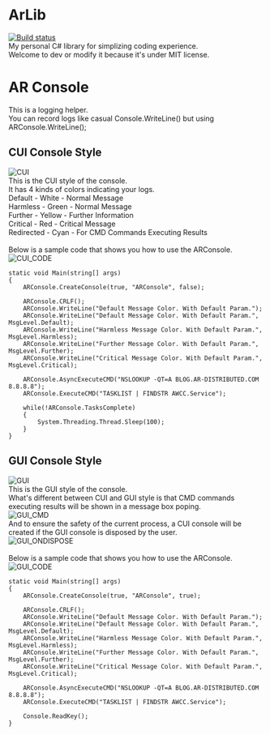 # ArLib
[![Build status](https://ci.appveyor.com/api/projects/status/1un932sc43b9j4en?svg=true)](https://ci.appveyor.com/project/ArHShRn/arlib)
<br>My personal C# library for simplizing coding experience.<br>
Welcome to dev or modify it because it's under MIT license.<br>

# AR Console
This is a logging helper.<br>
You can record logs like casual Console.WriteLine() but using ARConsole.WriteLine();<br>
## CUI Console Style
![CUI](https://fileshk.arhshrn.cn/github/Ar_Lib/Console/CUI.JPG)<br>
This is the CUI style of the console.<br>
It has 4 kinds of colors indicating your logs.<br>
Default - White - Normal Message<br>
Harmless - Green - Normal Message<br>
Further - Yellow - Further Information<br>
Critical - Red - Critical Message<br>
Redirected - Cyan - For CMD Commands Executing Results<br>
<br>
Below is a sample code that shows you how to use the ARConsole.<br>
![CUI_CODE](https://fileshk.arhshrn.cn/github/Ar_Lib/Console/CUI_CODE.JPG)<br>
```
static void Main(string[] args)
{
    ARConsole.CreateConsole(true, "ARConsole", false);

    ARConsole.CRLF();
    ARConsole.WriteLine("Default Message Color. With Default Param.");
    ARConsole.WriteLine("Default Message Color. With Default Param.", MsgLevel.Default);
    ARConsole.WriteLine("Harmless Message Color. With Default Param.", MsgLevel.Harmless);
    ARConsole.WriteLine("Further Message Color. With Default Param.", MsgLevel.Further);
    ARConsole.WriteLine("Critical Message Color. With Default Param.", MsgLevel.Critical);

    ARConsole.AsyncExecuteCMD("NSLOOKUP -QT=A BLOG.AR-DISTRIBUTED.COM 8.8.8.8");
    ARConsole.ExecuteCMD("TASKLIST | FINDSTR AWCC.Service");

    while(!ARConsole.TasksComplete)
    {
        System.Threading.Thread.Sleep(100);
    }
}
```
## GUI Console Style
![GUI](https://fileshk.arhshrn.cn/github/Ar_Lib/Console/GUI.JPG)<br>
This is the GUI style of the console.<br>
What's different between CUI and GUI style is that CMD commands executing results will be shown in a message box poping.<br>
![GUI_CMD](https://fileshk.arhshrn.cn/github/Ar_Lib/Console/GUI_CMD.JPG)<br>
And to ensure the safety of the current process, a CUI console will be created if the GUI console is disposed by the user.<br>
![GUI_ONDISPOSE](https://fileshk.arhshrn.cn/github/Ar_Lib/Console/GUI_ONDISPOSE.JPG)<br>
<br>
Below is a sample code that shows you how to use the ARConsole.<br>
![GUI_CODE](https://fileshk.arhshrn.cn/github/Ar_Lib/Console/GUI_CODE.JPG)
```
static void Main(string[] args)
{
    ARConsole.CreateConsole(true, "ARConsole", true);

    ARConsole.CRLF();
    ARConsole.WriteLine("Default Message Color. With Default Param.");
    ARConsole.WriteLine("Default Message Color. With Default Param.", MsgLevel.Default);
    ARConsole.WriteLine("Harmless Message Color. With Default Param.", MsgLevel.Harmless);
    ARConsole.WriteLine("Further Message Color. With Default Param.", MsgLevel.Further);
    ARConsole.WriteLine("Critical Message Color. With Default Param.", MsgLevel.Critical);

    ARConsole.AsyncExecuteCMD("NSLOOKUP -QT=A BLOG.AR-DISTRIBUTED.COM 8.8.8.8");
    ARConsole.ExecuteCMD("TASKLIST | FINDSTR AWCC.Service");

    Console.ReadKey();
}